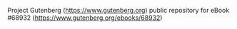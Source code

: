 Project Gutenberg (https://www.gutenberg.org) public repository for eBook #68932 (https://www.gutenberg.org/ebooks/68932)
